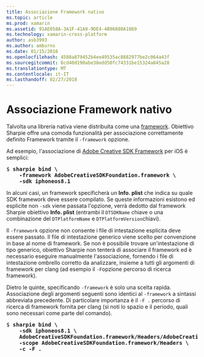 ```yaml
---
title: Associazione Framework nativo
ms.topic: article
ms.prod: xamarin
ms.assetid: 91AE058A-3A1F-41A9-9DE4-4B96880A1869
ms.technology: xamarin-cross-platform
author: asb3993
ms.author: amburns
ms.date: 01/15/2016
ms.openlocfilehash: 4588a879452b4ee49535ac8882977be2c064a43f
ms.sourcegitcommit: 6cd40d190abe38edd50fc74331be15324a845a28
ms.translationtype: MT
ms.contentlocale: it-IT
ms.lasthandoff: 02/27/2018
---
```

# <a name="binding-native-frameworks"></a>Associazione Framework nativo

Talvolta una libreria nativa viene distribuita come una [framework](https://developer.apple.com/library/mac/documentation/MacOSX/Conceptual/BPFrameworks/Concepts/WhatAreFrameworks.html). Obiettivo Sharpie offre una comoda funzionalità per associazione correttamente definito Framework tramite il `-framework` opzione.

Ad esempio, l'associazione di [Adobe Creative SDK Framework](https://creativesdk.adobe.com/downloads.html) per iOS è semplici:

<pre>$ <b>sharpie bind \
    -framework AdobeCreativeSDKFoundation.framework \
    -sdk iphoneos8.1</b></pre>

In alcuni casi, un framework specificherà un **Info. plist** che indica su quale SDK framework deve essere compilato. Se queste informazioni esistono ed esplicite non `-sdk` viene passata l'opzione, verrà dedotto dal framework Sharpie obiettivo **Info. plist** (entrambi il `DTSDKName` chiave o una combinazione del `DTPlatformName` e `DTPlatformVersion`chiavi).

Il `-framework` opzione non consente i file di intestazione esplicita deve essere passato. Il file di intestazione generico viene scelto per convenzione in base al nome di framework. Se non è possibile trovare un'intestazione di tipo generico, obiettivo Sharpie non tenterà di associare il framework ed è necessario eseguire manualmente l'associazione, fornendo i file di intestazione ombrello corretto da analizzare, insieme a tutti gli argomenti di framework per clang (ad esempio il `-F`opzione percorso di ricerca framework).

Dietro le quinte, specificando `-framework` è solo una scelta rapida. Associazione degli argomenti seguenti sono identici al `-framework` a sintassi abbreviata precedente.
Di particolare importanza è il `-F .` percorso di ricerca di framework fornita per clang (si noti lo spazio e il periodo, quali sono necessari come parte del comando).

<pre>$ <b>sharpie bind \
    -sdk iphoneos8.1 \
    AdobeCreativeSDKFoundation.framework/Headers/AdobeCreativeSDKFoundation.h \
    -scope AdobeCreativeSDKFoundation.framework/Headers \
    -c -F .</b></pre>

